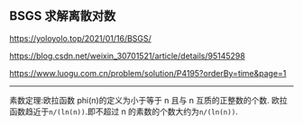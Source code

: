 ## BSGS 求解离散对数

https://yoloyolo.top/2021/01/16/BSGS/

https://blog.csdn.net/weixin_30701521/article/details/95145298

https://www.luogu.com.cn/problem/solution/P4195?orderBy=time&page=1

---

素数定理:欧拉函数 phi(n)的定义为小于等于 n 且与 n 互质的正整数的个数.
欧拉函数趋近于`n/(ln(n))`.即不超过 n 的素数的个数大约为`n/(ln(n))`.
